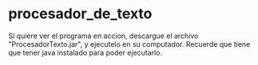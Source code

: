 # procesador_de_texto

Sí quiere ver el programa en accion, descargue el archivo "ProcesadorTexto.jar",
y ejecutelo en su computador. Recuerde que tiene que tener java instalado para poder ejecutarlo.
